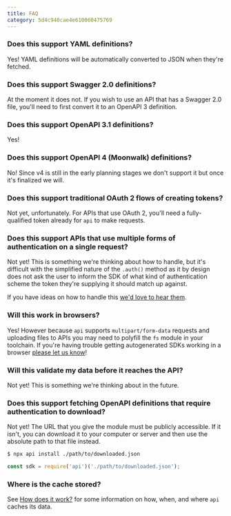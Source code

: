 ```yaml
---
title: FAQ
category: 5d4c940cae4e610060475769
---
```


### Does this support YAML definitions?

Yes! YAML definitions will be automatically converted to JSON when they're fetched.

### Does this support Swagger 2.0 definitions?

At the moment it does not. If you wish to use an API that has a Swagger 2.0 file, you'll need to first convert it to an OpenAPI 3 definition.

### Does this support OpenAPI 3.1 definitions?

Yes!

### Does this support OpenAPI 4 (Moonwalk) definitions?

No! Since v4 is still in the early planning stages we don't support it but once it's finalized we will.

### Does this support traditional OAuth 2 flows of creating tokens?

Not yet, unfortunately. For APIs that use OAuth 2, you'll need a fully-qualified token already for `api` to make requests.

### Does this support APIs that use multiple forms of authentication on a single request?

Not yet! This is something we're thinking about how to handle, but it's difficult with the simplified nature of the `.auth()` method as it by design does not ask the user to inform the SDK of what kind of authentication scheme the token they're supplying it should match up against.

If you have ideas on how to handle this [we'd love to hear them](https://github.com/readmeio/api/discussions/547).

### Will this work in browsers?

Yes! However because `api` supports `multipart/form-data` requests and uploading files to APIs you may need to polyfill the `fs` module in your toolchain. If you're having trouble getting autogenerated SDKs working in a browser [please let us know](https://github.com/readmeio/api/issues)!

### Will this validate my data before it reaches the API?

Not yet! This is something we're thinking about in the future.

### Does this support fetching OpenAPI definitions that require authentication to download?

Not yet! The URL that you give the module must be publicly accessible. If it isn't, you can download it to your computer or server and then use the absolute path to that file instead.

```sh
$ npx api install ./path/to/downloaded.json
```

```js
const sdk = require('api')('./path/to/downloaded.json');
```

### Where is the cache stored?

See [How does it work?](https://api.readme.dev/docs/how-it-works) for some information on how, when, and where `api` caches its data.
